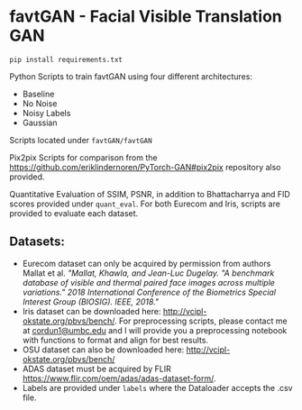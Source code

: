 # favtGAN - Facial Visible Translation GAN

`pip install requirements.txt`

Python Scripts to train favtGAN using four different architectures: 
- Baseline
- No Noise
- Noisy Labels
- Gaussian 

Scripts located under `favtGAN/favtGAN`

Pix2pix Scripts for comparison from the https://github.com/eriklindernoren/PyTorch-GAN#pix2pix repository also provided. 

Quantitative Evaluation of SSIM, PSNR, in addition to Bhattacharrya and FID scores provided under `quant_eval`. For both Eurecom and Iris, scripts are provided to evaluate each dataset. 

## Datasets: 

- Eurecom dataset can only be acquired by permission from authors Mallat et al. <i>"Mallat, Khawla, and Jean-Luc Dugelay. "A benchmark database of visible and thermal paired face images across multiple variations." 2018 International Conference of the Biometrics Special Interest Group (BIOSIG). IEEE, 2018."</i>
- Iris dataset can be downloaded here: http://vcipl-okstate.org/pbvs/bench/. For preprocessing scripts, please contact me at cordun1@umbc.edu and I will provide you a preprocessing notebook with functions to format and align for best results.
- OSU dataset can also be downloaded here: http://vcipl-okstate.org/pbvs/bench/
- ADAS dataset must be acquired by FLIR https://www.flir.com/oem/adas/adas-dataset-form/.
- Labels are provided under `labels` where the Dataloader accepts the .csv file.



